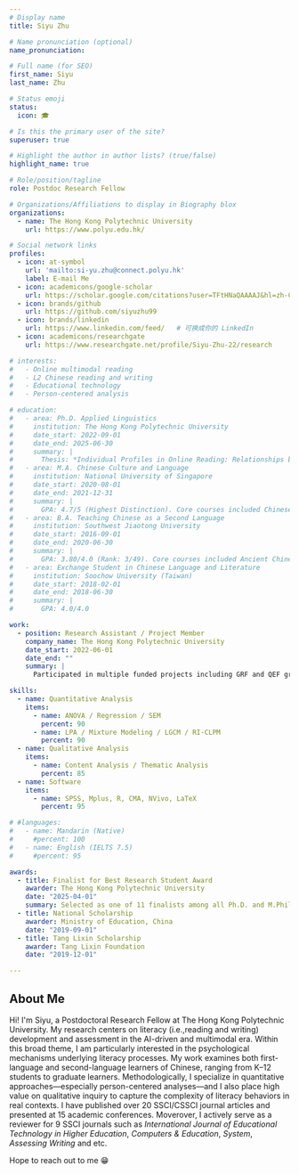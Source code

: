 ```yaml
---
# Display name
title: Siyu Zhu

# Name pronunciation (optional)
name_pronunciation: 

# Full name (for SEO)
first_name: Siyu
last_name: Zhu

# Status emoji
status:
  icon: 🎓

# Is this the primary user of the site?
superuser: true

# Highlight the author in author lists? (true/false)
highlight_name: true

# Role/position/tagline
role: Postdoc Research Fellow

# Organizations/Affiliations to display in Biography blox
organizations:
  - name: The Hong Kong Polytechnic University
    url: https://www.polyu.edu.hk/

# Social network links
profiles:
  - icon: at-symbol
    url: 'mailto:si-yu.zhu@connect.polyu.hk'
    label: E-mail Me
  - icon: academicons/google-scholar
    url: https://scholar.google.com/citations?user=TFtHNaQAAAAJ&hl=zh-CN  # 可换成你的实际 Scholar 链接
  - icon: brands/github
    url: https://github.com/siyuzhu99
  - icon: brands/linkedin
    url: https://www.linkedin.com/feed/   # 可换成你的 LinkedIn
  - icon: academicons/researchgate
    url: https://www.researchgate.net/profile/Siyu-Zhu-22/research

# interests:
#   - Online multimodal reading
#   - L2 Chinese reading and writing
#   - Educational technology
#   - Person-centered analysis

# education:
#   - area: Ph.D. Applied Linguistics
#     institution: The Hong Kong Polytechnic University
#     date_start: 2022-09-01
#     date_end: 2025-06-30
#     summary: |
#       Thesis: *Individual Profiles in Online Reading: Relationships between Default Psychological Stance, Strategies, and Performance* [Excellent]. GPA: 3.82/4.3
#   - area: M.A. Chinese Culture and Language
#     institution: National University of Singapore
#     date_start: 2020-08-01
#     date_end: 2021-12-31
#     summary: |
#       GPA: 4.7/5 (Highest Distinction). Core courses included Chinese Linguistics, Pragmatics and Politeness, Comparative Grammar between English and Chinese, Contemporary Research in Chinese Language.
#   - area: B.A. Teaching Chinese as a Second Language
#     institution: Southwest Jiaotong University
#     date_start: 2016-09-01
#     date_end: 2020-06-30
#     summary: |
#       GPA: 3.80/4.0 (Rank: 3/49). Core courses included Ancient Chinese, Modern Chinese Language, Traditional Chinese Linguistics, Education Theory.
#   - area: Exchange Student in Chinese Language and Literature
#     institution: Soochow University (Taiwan)
#     date_start: 2018-02-01
#     date_end: 2018-06-30
#     summary: |
#       GPA: 4.0/4.0

work:
  - position: Research Assistant / Project Member
    company_name: The Hong Kong Polytechnic University
    date_start: 2022-06-01
    date_end: ""
    summary: |
      Participated in multiple funded projects including GRF and QEF grants, focusing on online reading, integrated writing, and L2 Chinese learning. Responsibilities included research design, instrument development, sampling management, data analysis, and project reporting.

skills:
  - name: Quantitative Analysis
    items:
      - name: ANOVA / Regression / SEM
        percent: 90
      - name: LPA / Mixture Modeling / LGCM / RI-CLPM
        percent: 90
  - name: Qualitative Analysis
    items:
      - name: Content Analysis / Thematic Analysis
        percent: 85
  - name: Software
    items:
      - name: SPSS, Mplus, R, CMA, NVivo, LaTeX
        percent: 95

# #languages:
#   - name: Mandarin (Native)
#     #percent: 100
#   - name: English (IELTS 7.5)
#     #percent: 95

awards:
  - title: Finalist for Best Research Student Award
    awarder: The Hong Kong Polytechnic University
    date: "2025-04-01"
    summary: Selected as one of 11 finalists among all Ph.D. and M.Phil. students.
  - title: National Scholarship
    awarder: Ministry of Education, China
    date: "2019-09-01"
  - title: Tang Lixin Scholarship
    awarder: Tang Lixin Foundation
    date: "2019-12-01"

---
```


## About Me

Hi! I'm Siyu, a Postdoctoral Research Fellow at The Hong Kong Polytechnic University. My research centers on literacy (i.e.,reading and writing) development and assessment in the AI-driven and multimodal era. Within this broad theme, I am particularly interested in the psychological mechanisms underlying literacy processes. My work examines both first-language and second-language learners of Chinese, ranging from K–12 students to graduate learners. Methodologically, I specialize in quantitative approaches—especially person-centered analyses—and I also place high value on qualitative inquiry to capture the complexity of literacy behaviors in real contexts. I have published over 20 SSCI/CSSCI journal articles and presented at 15 academic conferences. Moverover, I actively serve as a reviewer for 9 SSCI journals  such as *International Journal of Educational Technology in Higher Education*,  *Computers & Education*, *System*, *Assessing Writing* and etc.

Hope to reach out to me 😁
